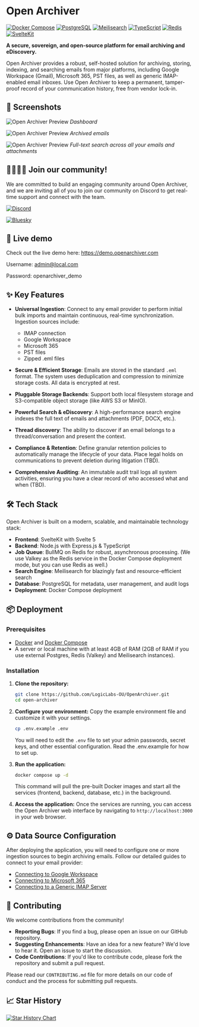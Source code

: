 # Open Archiver

[![Docker Compose](https://img.shields.io/badge/Docker%20Compose-2496ED?style=for-the-badge&logo=docker&logoColor=white)](https://www.docker.com)
[![PostgreSQL](https://img.shields.io/badge/PostgreSQL-4169E1?style=for-the-badge&logo=postgresql&logoColor=white)](https://www.postgresql.org/)
[![Meilisearch](https://img.shields.io/badge/Meilisearch-FF5A5F?style=for-the-badge&logo=meilisearch&logoColor=white)](https://www.meilisearch.com/)
[![TypeScript](https://img.shields.io/badge/TypeScript-3178C6?style=for-the-badge&logo=typescript&logoColor=white)](https://www.typescriptlang.org/)
[![Redis](https://img.shields.io/badge/Redis-DC382D?style=for-the-badge&logo=redis&logoColor=white)](https://redis.io)
[![SvelteKit](https://img.shields.io/badge/SvelteKit-FF3E00?style=for-the-badge&logo=svelte&logoColor=white)](https://svelte.dev/)

**A secure, sovereign, and open-source platform for email archiving and eDiscovery.**

Open Archiver provides a robust, self-hosted solution for archiving, storing, indexing, and searching emails from major platforms, including Google Workspace (Gmail), Microsoft 365, PST files, as well as generic IMAP-enabled email inboxes. Use Open Archiver to keep a permanent, tamper-proof record of your communication history, free from vendor lock-in.

## 📸 Screenshots

![Open Archiver Preview](assets/screenshots/dashboard-1.png)
_Dashboard_

![Open Archiver Preview](assets/screenshots/archived-emails.png)
_Archived emails_

![Open Archiver Preview](assets/screenshots/search.png)
_Full-text search across all your emails and attachments_

## 👨‍👩‍👧‍👦 Join our community!

We are committed to build an engaging community around Open Archiver, and we are inviting all of you to join our community on Discord to get real-time support and connect with the team.

[![Discord](https://img.shields.io/badge/Join%20our%20Discord-7289DA?style=for-the-badge&logo=discord&logoColor=white)](https://discord.gg/MTtD7BhuTQ)

[![Bluesky](https://img.shields.io/badge/Follow%20us%20on%20Bluesky-0265D4?style=for-the-badge&logo=bluesky&logoColor=white)](https://bsky.app/profile/openarchiver.bsky.social)

## 🚀 Live demo

Check out the live demo here: https://demo.openarchiver.com

Username: admin@local.com

Password: openarchiver_demo

## ✨ Key Features

- **Universal Ingestion**: Connect to any email provider to perform initial bulk imports and maintain continuous, real-time synchronization. Ingestion sources include:
    - IMAP connection
    - Google Workspace
    - Microsoft 365
    - PST files
    - Zipped .eml files

- **Secure & Efficient Storage**: Emails are stored in the standard `.eml` format. The system uses deduplication and compression to minimize storage costs. All data is encrypted at rest.
- **Pluggable Storage Backends**: Support both local filesystem storage and S3-compatible object storage (like AWS S3 or MinIO).
- **Powerful Search & eDiscovery**: A high-performance search engine indexes the full text of emails and attachments (PDF, DOCX, etc.).
- **Thread discovery**: The ability to discover if an email belongs to a thread/conversation and present the context.
- **Compliance & Retention**: Define granular retention policies to automatically manage the lifecycle of your data. Place legal holds on communications to prevent deletion during litigation (TBD).
- **Comprehensive Auditing**: An immutable audit trail logs all system activities, ensuring you have a clear record of who accessed what and when (TBD).

## 🛠️ Tech Stack

Open Archiver is built on a modern, scalable, and maintainable technology stack:

- **Frontend**: SvelteKit with Svelte 5
- **Backend**: Node.js with Express.js & TypeScript
- **Job Queue**: BullMQ on Redis for robust, asynchronous processing. (We use Valkey as the Redis service in the Docker Compose deployment mode, but you can use Redis as well.)
- **Search Engine**: Meilisearch for blazingly fast and resource-efficient search
- **Database**: PostgreSQL for metadata, user management, and audit logs
- **Deployment**: Docker Compose deployment

## 📦 Deployment

### Prerequisites

- [Docker](https://docs.docker.com/get-docker/) and [Docker Compose](https://docs.docker.com/compose/install/)
- A server or local machine with at least 4GB of RAM (2GB of RAM if you use external Postgres, Redis (Valkey) and Meilisearch instances).

### Installation

1.  **Clone the repository:**

    ```bash
    git clone https://github.com/LogicLabs-OU/OpenArchiver.git
    cd open-archiver
    ```

2.  **Configure your environment:**
    Copy the example environment file and customize it with your settings.

    ```bash
    cp .env.example .env
    ```

    You will need to edit the `.env` file to set your admin passwords, secret keys, and other essential configuration. Read the .env.example for how to set up.

3.  **Run the application:**

    ```bash
    docker compose up -d
    ```

    This command will pull the pre-built Docker images and start all the services (frontend, backend, database, etc.) in the background.

4.  **Access the application:**
    Once the services are running, you can access the Open Archiver web interface by navigating to `http://localhost:3000` in your web browser.

## ⚙️ Data Source Configuration

After deploying the application, you will need to configure one or more ingestion sources to begin archiving emails. Follow our detailed guides to connect to your email provider:

- [Connecting to Google Workspace](https://docs.openarchiver.com/user-guides/email-providers/google-workspace.html)
- [Connecting to Microsoft 365](https://docs.openarchiver.com/user-guides/email-providers/imap.html)
- [Connecting to a Generic IMAP Server](https://docs.openarchiver.com/user-guides/email-providers/imap.html)

## 🤝 Contributing

We welcome contributions from the community!

- **Reporting Bugs**: If you find a bug, please open an issue on our GitHub repository.
- **Suggesting Enhancements**: Have an idea for a new feature? We'd love to hear it. Open an issue to start the discussion.
- **Code Contributions**: If you'd like to contribute code, please fork the repository and submit a pull request.

Please read our `CONTRIBUTING.md` file for more details on our code of conduct and the process for submitting pull requests.

## 📈 Star History

[![Star History Chart](https://api.star-history.com/svg?repos=LogicLabs-OU/OpenArchiver&type=Date)](https://www.star-history.com/#LogicLabs-OU/OpenArchiver&Date)
